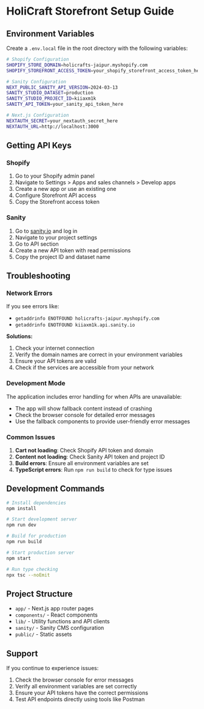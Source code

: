 # HoliCraft Storefront Setup Guide

## Environment Variables

Create a `.env.local` file in the root directory with the following variables:

```bash
# Shopify Configuration
SHOPIFY_STORE_DOMAIN=holicrafts-jaipur.myshopify.com
SHOPIFY_STOREFRONT_ACCESS_TOKEN=your_shopify_storefront_access_token_here

# Sanity Configuration
NEXT_PUBLIC_SANITY_API_VERSION=2024-03-13
SANITY_STUDIO_DATASET=production
SANITY_STUDIO_PROJECT_ID=kiiaxm1k
SANITY_API_TOKEN=your_sanity_api_token_here

# Next.js Configuration
NEXTAUTH_SECRET=your_nextauth_secret_here
NEXTAUTH_URL=http://localhost:3000
```

## Getting API Keys

### Shopify
1. Go to your Shopify admin panel
2. Navigate to Settings > Apps and sales channels > Develop apps
3. Create a new app or use an existing one
4. Configure Storefront API access
5. Copy the Storefront access token

### Sanity
1. Go to [sanity.io](https://sanity.io) and log in
2. Navigate to your project settings
3. Go to API section
4. Create a new API token with read permissions
5. Copy the project ID and dataset name

## Troubleshooting

### Network Errors
If you see errors like:
- `getaddrinfo ENOTFOUND holicrafts-jaipur.myshopify.com`
- `getaddrinfo ENOTFOUND kiiaxm1k.api.sanity.io`

**Solutions:**
1. Check your internet connection
2. Verify the domain names are correct in your environment variables
3. Ensure your API tokens are valid
4. Check if the services are accessible from your network

### Development Mode
The application includes error handling for when APIs are unavailable:
- The app will show fallback content instead of crashing
- Check the browser console for detailed error messages
- Use the fallback components to provide user-friendly error messages

### Common Issues

1. **Cart not loading**: Check Shopify API token and domain
2. **Content not loading**: Check Sanity API token and project ID
3. **Build errors**: Ensure all environment variables are set
4. **TypeScript errors**: Run `npm run build` to check for type issues

## Development Commands

```bash
# Install dependencies
npm install

# Start development server
npm run dev

# Build for production
npm run build

# Start production server
npm start

# Run type checking
npx tsc --noEmit
```

## Project Structure

- `app/` - Next.js app router pages
- `components/` - React components
- `lib/` - Utility functions and API clients
- `sanity/` - Sanity CMS configuration
- `public/` - Static assets

## Support

If you continue to experience issues:
1. Check the browser console for error messages
2. Verify all environment variables are set correctly
3. Ensure your API tokens have the correct permissions
4. Test API endpoints directly using tools like Postman 
